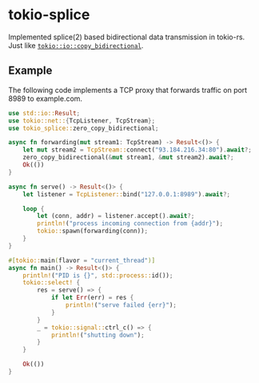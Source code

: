 # tokio-splice

Implemented splice(2) based bidirectional data transmission in tokio-rs.
Just like [`tokio::io::copy_bidirectional`](https://docs.rs/tokio/latest/tokio/io/fn.copy_bidirectional.html).

## Example

The following code implements a TCP proxy that forwards traffic on port 8989 to example.com.

```Rust
use std::io::Result;
use tokio::net::{TcpListener, TcpStream};
use tokio_splice::zero_copy_bidirectional;

async fn forwarding(mut stream1: TcpStream) -> Result<()> {
    let mut stream2 = TcpStream::connect("93.184.216.34:80").await?;
    zero_copy_bidirectional(&mut stream1, &mut stream2).await?;
    Ok(())
}

async fn serve() -> Result<()> {
    let listener = TcpListener::bind("127.0.0.1:8989").await?;

    loop {
        let (conn, addr) = listener.accept().await?;
        println!("process incoming connection from {addr}");
        tokio::spawn(forwarding(conn));
    }
}

#[tokio::main(flavor = "current_thread")]
async fn main() -> Result<()> {
    println!("PID is {}", std::process::id());
    tokio::select! {
        res = serve() => {
            if let Err(err) = res {
                println!("serve failed {err}");
            }
        }
        _ = tokio::signal::ctrl_c() => {
            println!("shutting down");
        }
    }

    Ok(())
}
```
